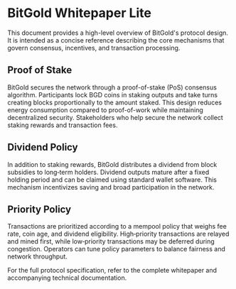 # BitGold Whitepaper Lite

This document provides a high-level overview of BitGold's protocol design. It is intended as a concise reference describing the core mechanisms that govern consensus, incentives, and transaction processing.

## Proof of Stake

BitGold secures the network through a proof-of-stake (PoS) consensus algorithm. Participants lock BGD coins in staking outputs and take turns creating blocks proportionally to the amount staked. This design reduces energy consumption compared to proof-of-work while maintaining decentralized security. Stakeholders who help secure the network collect staking rewards and transaction fees.

## Dividend Policy

In addition to staking rewards, BitGold distributes a dividend from block subsidies to long‑term holders. Dividend outputs mature after a fixed holding period and can be claimed using standard wallet software. This mechanism incentivizes saving and broad participation in the network.

## Priority Policy

Transactions are prioritized according to a mempool policy that weighs fee rate, coin age, and dividend eligibility. High‑priority transactions are relayed and mined first, while low‑priority transactions may be deferred during congestion. Operators can tune policy parameters to balance fairness and network throughput.

For the full protocol specification, refer to the complete whitepaper and accompanying technical documentation.
